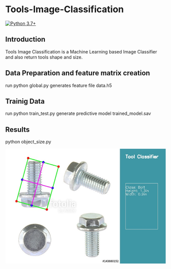 # Tools-Image-Classification
[![Python 3.7+](https://img.shields.io/badge/python-3.7+-blue.svg)](https://www.python.org/downloads/release/python-370/)

## Introduction
Tools Image Classification is a Machine Learning based Image Classifier and also return tools shape and size.

## Data Preparation and feature matrix creation
run python global.py
generates feature file data.h5
## Trainig Data
run python train_test.py
generate predictive model trained_model.sav

## Results
python object_size.py

[![Watch the video](https://github.com/Vprashant/Tools-Image-Classification/blob/master/Img_3.jpg)](https://github.com/Vprashant/Tools-Image-Classification/blob/master/out.mp4)
